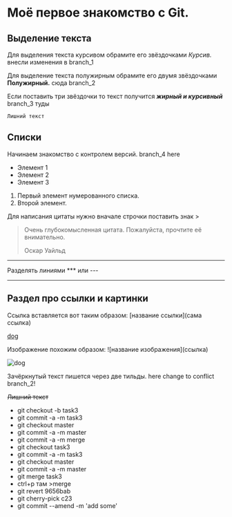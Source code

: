 # Моё первое знакомство с Git.

## Выделение текста

Для выделения текста курсивом обрамите его звёздочками *Курсив.* внесли изменения в branch_1

Для выделение текста полужирным обрамите его двумя звёздочками **Полужирный.** сюда branch_2

Если поставить три звёздочки то текст получится ***жирный и курсивный*** branch_3 туды

`Лишний текст`

## Списки

Начинаем знакомство с контролем версий.  branch_4 here

* Элемент 1
* Элемент 2
* Элемент 3

1. Первый элемент нумерованного списка.
2. Второй элемент.

Для написания цитаты нужно вначале строчки поставить знак >

> Очень глубокомысленная цитата. Пожалуйста, прочтите её внимательно.
>
> Оскар Уайльд

***

Разделять линиями *** или ---

---

## Раздел про ссылки и картинки

Ссылка вставляется вот таким образом: [название ссылки](сама ссылка)

[dog](https://sib.fm/storage/article/July2021/Of0MKoZWTPQ8SyNDVoQk.jpg)

Изображение похожим образом: \![название изображения]\(ссылка)

![dog](https://sib.fm/storage/article/July2021/Of0MKoZWTPQ8SyNDVoQk.jpg)

Зачёркнутый текст пишется через две тильды. here change to conflict branch_2!

~~Лишний текст~~

* git checkout -b task3
* git commit -a -m task3
* git checkout master
* git commit -a -m master
* git commit -a -m merge
* git checkout task3
* git commit -a -m task3
* git checkout master
* git commit -a -m master
* git merge task3
* ctrl+p там >merge
* git revert 9656bab
* git cherry-pick c23
* git commit --amend -m 'add some'

